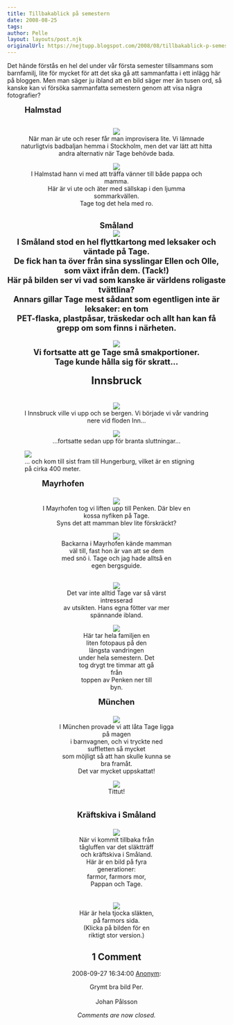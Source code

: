 ```yaml
---
title: Tillbakablick på semestern
date: 2008-08-25
tags: 	
author: Pelle
layout: layouts/post.njk
originalUrl: https://nejtupp.blogspot.com/2008/08/tillbakablick-p-semestern.html
---
```


Det hände förstås en hel del under vår första semester tillsammans som barnfamilj, lite för mycket för att det ska gå att sammanfatta i ett inlägg här på bloggen. Men man säger ju ibland att en bild säger mer än tusen ord, så kanske kan vi försöka sammanfatta semestern genom att visa några fotografier?

<figure>
	<span style="font-weight: bold;font-size:130%;">Halmstad</figcaption>
</figure><br><div style="text-align: center;"><img src="../../../../img/_MG_5870_1024pix.jpg">
	<figcaption>När man är ute och reser får man improvisera lite. Vi lämnade<br>naturligtvis  badbaljan hemma i Stockholm, men det var lätt att hitta<br>andra alternativ när Tage behövde bada.</figcaption>
</figure>

<figure>
	<img src="../../../../img/_MG_5950_1024pix.jpg">
	<figcaption>I Halmstad hann vi med att träffa vänner till både pappa och mamma.<br>Här är vi ute och äter med sällskap i den ljumma sommarkvällen.<br>Tage tog det hela med ro.</span></span><br><br></div><div style="text-align: center;"><span style="font-weight: bold;"><span style="font-size:130%;">Småland</figcaption><span style="font-weight: bold;"><br></span><div style="text-align: center;"><img src="../../../../img/_MG_5975_1024pix.jpg">
	<figcaption>I Småland stod en hel flyttkartong med leksaker och väntade på Tage.<br>De fick han ta över från sina sysslingar Ellen och Olle, som växt ifrån dem. (Tack!)<br>Här på bilden ser vi vad som kanske är världens roligaste tvättlina?<br>Annars gillar Tage mest sådant som egentligen inte är leksaker: en tom<br>PET-flaska, plastpåsar, träskedar och allt han kan få grepp om som finns i närheten.</span> </span></div>

<figure>
	<img src="../../../../img/_MG_6208_1024pix.jpg">
	<figcaption>Vi fortsatte att ge Tage små smakportioner.<br>Tage kunde hålla sig för skratt...</figcaption>

<figure>
	<span style="font-size:130%;"><span style="font-weight: bold;">Innsbruck</span></span> </div><br><div style="text-align: center;"><img src="../../../../img/_MG_6327_1024pix.jpg">
	<figcaption>I Innsbruck ville vi upp och se bergen. Vi började vi vår vandring<br>nere vid floden Inn...</figcaption>

<figure>
	<img src="../../../../img/_MG_6528_1024pix.jpg">
	<figcaption>...fortsatte sedan upp för branta sluttningar...</span></span> </div>

<figure>
	<img src="../../../../img/_MG_6571_1024pix.jpg">
	<figcaption>... och kom till sist fram till Hungerburg, vilket är en stigning<br>på cirka 400 meter.</span></span> </div>

<figure>
	<span style="font-size:130%;"><span style="font-weight: bold;">Mayrhofen<br><br></span></span></div><div style="text-align: center;"><img src="../../../../img/_MG_6680_1024pix.jpg">
	<figcaption>I Mayrhofen tog vi liften upp till Penken. Där blev en kossa nyfiken på Tage.<br>Syns det att mamman blev lite förskräckt?</figcaption>

<figure>
	<img src="../../../../img/_MG_6788_1024pix.jpg">
	<figcaption>Backarna i Mayrhofen kände mamman väl till, fast hon är van att se dem<br>med snö i. Tage och jag hade alltså en egen bergsguide.</figcaption><span style="font-size:85%;"><br><br></span><div style="text-align: center;"><img src="../../../../img/_MG_6870_1024pix.jpg">
	<figcaption>Det var inte alltid Tage var så värst intresserad<br>av utsikten. Hans egna fötter var mer<br>spännande ibland.</figcaption>

<figure>
	<img src="../../../../img/_MG_6930_1024pix.jpg">
	<figcaption>Här tar hela familjen en liten fotopaus på den längsta vandringen<br>under hela semestern. Det tog drygt tre timmar att gå från<br>toppen av Penken ner till byn.</figcaption>
</figure><div style="text-align: center;"><span style="font-weight: bold;font-size:130%;">München<br><br></span></div><img src="../../../../img/_MG_7085_1024pix.jpg"><div style="text-align: center;">
	<figcaption>I München provade vi att låta Tage ligga på magen<br>i barnvagnen, och vi tryckte ned suffletten så mycket<br>som möjligt så att han skulle kunna se bra framåt.<br>Det var mycket uppskattat!</span></span> </div>

<figure>
	<img src="../../../../img/_MG_7086_1024pix.jpg">
	<figcaption>Tittut!</figcaption>
	<figcaption><br></span></span><br><div style="text-align: center;"><span style="font-size:130%;"><span style="font-weight: bold;">Kräftskiva i Småland<br><br></span></span></div><div style="text-align: center;"><img src="../../../../img/_MG_7246_1024pix.jpg">
	<figcaption>När vi kommit tillbaka från tågluffen var det släktträff</span></span><br>
	<figcaption> och kräftskiva i Småland. Här är en bild på fyra generationer:<br>farmor,  farmors mor, Pappan och Tage.<br><br><br></span></span></div><div style="text-align: center;"><img src="../../../../img/Kr%C3%A4ftskiva+2008.jpg">
	<figcaption>Här är hela tjocka släkten, på farmors sida.<br>(Klicka på bilden för en riktigt stor version.)</figcaption>
</figure>

<div class="comments">
	<div class="comments-header"><h2>1 Comment</h2></div>
	<div class="comments-body">
			<div class="comment" id="comment-5148001825180831232">
				<p class="comment-header">
					<date datetime="2008-09-27T16:34:00.000+02:00">2008-09-27 16:34:00</date> 
					<a href="undefined" rel="nofollow">Anonym</a>:
				</p>
				<div class="comment-content"><p>Grymt bra bild Per.<BR/><BR/>Johan Pålsson</p></div>
				<div class="comment-footer"></div>
			</div></div>
	<p class="comments-footer"><em>Comments are now closed.</em></p>
</div>